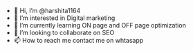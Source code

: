 - 👋 Hi, I’m @harshita1164
- 👀 I’m interested in Digital marketing
- 🌱 I’m currently learning ON page and OFF page optimization
- 💞️ I’m looking to collaborate on SEO
- 📫 How to reach me contact me on whtasapp

<!---
harshita1164/harshita1164 is a ✨ special ✨ repository because its `README.md` (this file) appears on your GitHub profile.
You can click the Preview link to take a look at your changes.
--->
